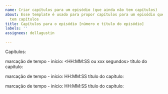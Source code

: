 ```yaml
---
name: Criar capítulos para um episódio (que ainda não tem capítulos)
about: Esse template é usado para propor capítulos para um episódio que ainda não
  tem capítulos
title: Capítulos para o episódio [número e título do episódio]
labels: ''
assignees: dellagustin

---
```


Capítulos:

<!-- 
Adicione abaixo os capítulos seguindo o formato dado como exemplo
-->

marcação de tempo - início: <HH:MM:SS ou xxx segundos>
título do capítulo: 

marcação de tempo - início: HH:MM:SS
título do capítulo: 

marcação de tempo - início: HH:MM:SS
título do capítulo: 

<!--
Exemplos:

marcação de tempo - início: 0 segundos
título do capítulo: Abertura

marcação de tempo - início: 00:14:34
título do capítulo: Gex

marcação de tempo - início: 01:33:27
título do capítulo: Disclaimers
-->
